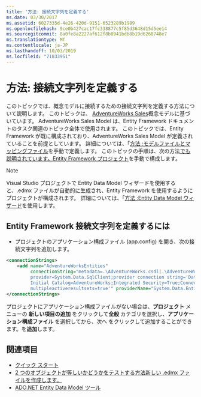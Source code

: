 ```yaml
---
title: '方法: 接続文字列を定義する'
ms.date: 03/30/2017
ms.assetid: 6027335d-4e26-420d-9151-6523289b1989
ms.openlocfilehash: 9ce0b427cac17fc338877c5f85d3648d15d5ee14
ms.sourcegitcommit: 8a0fe8a2227af612f8b8941bdb8b19d6268748e7
ms.translationtype: MT
ms.contentlocale: ja-JP
ms.lasthandoff: 10/03/2019
ms.locfileid: "71833951"
---
```

# <a name="how-to-define-the-connection-string"></a>方法: 接続文字列を定義する

このトピックでは、概念モデルに接続するための接続文字列を定義する方法について説明します。 このトピックは、 [AdventureWorks Sales](https://docs.microsoft.com/previous-versions/dotnet/netframework-4.0/bb387147(v=vs.100))概念モデルに基づいています。 AdventureWorks Sales Model は、Entity Framework ドキュメントのタスク関連のトピック全体で使用されます。 このトピックでは、Entity Framework が既に構成されており、AdventureWorks Sales Model が定義されていることを前提としています。 詳細については、「[方法 :モデルファイルとマッピングファイル](https://docs.microsoft.com/previous-versions/dotnet/netframework-4.0/bb399785(v=vs.100))を手動で定義します。 このトピックの手順は、次の方法[でも説明されています。Entity Framework プロジェクト](https://docs.microsoft.com/previous-versions/dotnet/netframework-4.0/bb738546(v=vs.100))を手動で構成します。

> [!NOTE]
> Visual Studio プロジェクトで Entity Data Model ウィザードを使用すると、.edmx ファイルが自動的に生成され、Entity Framework を使用するようにプロジェクトが構成されます。 詳細については、「[方法 :Entity Data Model ウィザード](https://docs.microsoft.com/previous-versions/dotnet/netframework-4.0/bb738677(v=vs.100))を使用します。

## <a name="to-define-the-entity-framework-connection-string"></a>Entity Framework 接続文字列を定義するには

- プロジェクトのアプリケーション構成ファイル (app.config) を開き、次の接続文字列を追加します。

```xml
<connectionStrings>
    <add name="AdventureWorksEntities" 
         connectionString="metadata=.\AdventureWorks.csdl|.\AdventureWorks.ssdl|.\AdventureWorks.msl;
         provider=System.Data.SqlClient;provider connection string='Data Source=localhost;
         Initial Catalog=AdventureWorks;Integrated Security=True;Connection Timeout=60;
         multipleactiveresultsets=true'" providerName="System.Data.EntityClient" />
</connectionStrings>
```

プロジェクトにアプリケーション構成ファイルがない場合は、**プロジェクト** メニューの **新しい項目の追加** をクリックして**全般** カテゴリを選択し、**アプリケーション構成ファイル** を選択してから、次へ をクリックして追加することができます。を**追加**します。

## <a name="see-also"></a>関連項目

- [クイック スタート](https://docs.microsoft.com/previous-versions/dotnet/netframework-4.0/bb399182(v=vs.100))
- [2 つのオブジェクトが等しいかどうかをテストする方法新しい .edmx ファイルを作成します。](https://docs.microsoft.com/previous-versions/dotnet/netframework-4.0/cc716703(v=vs.100))
- [ADO.NET Entity Data Model ツール](https://docs.microsoft.com/previous-versions/dotnet/netframework-4.0/bb399249(v=vs.100))
